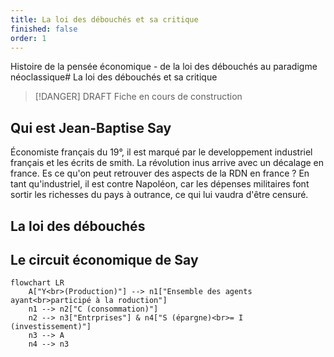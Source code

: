 ```yaml
---
title: La loi des débouchés et sa critique
finished: false
order: 1
---
```

Histoire de la pensée économique - de la loi des débouchés au paradigme néoclassique# La loi des débouchés et sa critique

> [!DANGER] DRAFT
> Fiche en cours de construction

## Qui est Jean-Baptise Say

Économiste français du 19°, il est marqué par le developpement industriel français et les écrits de smith. La révolution inus arrive avec un décalage en france. Es ce qu'on peut retrouver des aspects de la RDN en france ? En tant qu'industriel, il est contre Napoléon, car les dépenses militaires font sortir les richesses du pays à outrance, ce qui lui vaudra d'être censuré. 

## La loi des débouchés

## Le circuit économique de Say

```mermaid
flowchart LR
    A["Y<br>(Production)"] --> n1["Ensemble des agents ayant<br>participé à la roduction"]
    n1 --> n2["C (consommation)"]
    n2 --> n3["Entrprises"] & n4["S (épargne)<br>= I (investissement)"]
    n3 --> A
    n4 --> n3
```
